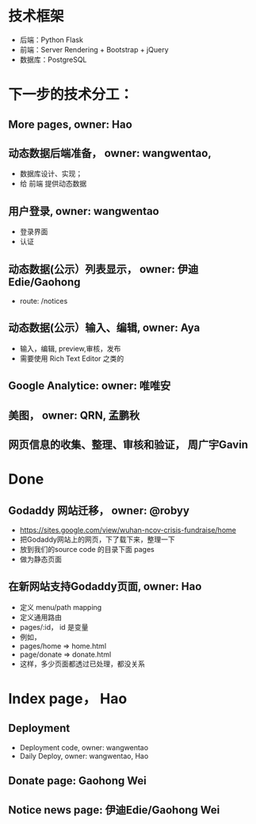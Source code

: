 # 技术框架
- 后端：Python Flask
- 前端：Server Rendering + Bootstrap + jQuery
- 数据库：PostgreSQL

# 下一步的技术分工：
## More pages, owner: Hao
## 动态数据后端准备， owner: wangwentao,
- 数据库设计、实现；
- 给 前端 提供动态数据
## 用户登录,  owner: wangwentao
- 登录界面
- 认证

## 动态数据(公示）列表显示， owner: 伊迪Edie/Gaohong
- route: /notices

## 动态数据(公示）输入、编辑, owner: Aya
- 输入，编辑, preview,审核，发布
- 需要使用 Rich Text Editor 之类的

## Google Analytice: owner: 唯唯安
## 美图， owner: QRN, 孟鹏秋
## 网页信息的收集、整理、审核和验证， 周广宇Gavin

# Done
## Godaddy 网站迁移， owner: @robyy
- https://sites.google.com/view/wuhan-ncov-crisis-fundraise/home
- 把Godaddy网站上的网页，下了载下来，整理一下
- 放到我们的source code 的目录下面 pages
- 做为静态页面
## 在新网站支持Godaddy页面, owner: Hao
- 定义 menu/path mapping
- 定义通用路由
- pages/:id， id 是变量
- 例如，
- pages/home => home.html
- page/donate => donate.html
- 这样，多少页面都透过已处理，都没关系
# Index page， Hao
## Deployment
- Deployment code, owner: wangwentao
- Daily Deploy, owner: wangwentao, Hao
## Donate page: Gaohong Wei
## Notice news page: 伊迪Edie/Gaohong Wei



